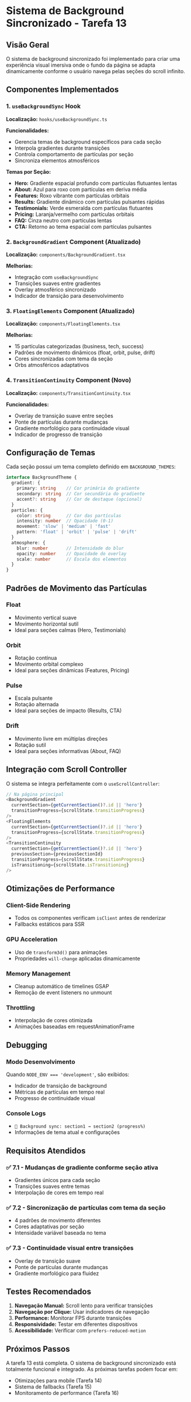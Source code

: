 # Sistema de Background Sincronizado - Tarefa 13

## Visão Geral

O sistema de background sincronizado foi implementado para criar uma experiência visual imersiva onde o fundo da página se adapta dinamicamente conforme o usuário navega pelas seções do scroll infinito.

## Componentes Implementados

### 1. `useBackgroundSync` Hook
**Localização:** `hooks/useBackgroundSync.ts`

**Funcionalidades:**
- Gerencia temas de background específicos para cada seção
- Interpola gradientes durante transições
- Controla comportamento de partículas por seção
- Sincroniza elementos atmosféricos

**Temas por Seção:**
- **Hero:** Gradiente espacial profundo com partículas flutuantes lentas
- **About:** Azul para roxo com partículas em deriva média
- **Features:** Roxo vibrante com partículas orbitais
- **Results:** Gradiente dinâmico com partículas pulsantes rápidas
- **Testimonials:** Verde esmeralda com partículas flutuantes
- **Pricing:** Laranja/vermelho com partículas orbitais
- **FAQ:** Cinza neutro com partículas lentas
- **CTA:** Retorno ao tema espacial com partículas pulsantes

### 2. `BackgroundGradient` Component (Atualizado)
**Localização:** `components/BackgroundGradient.tsx`

**Melhorias:**
- Integração com `useBackgroundSync`
- Transições suaves entre gradientes
- Overlay atmosférico sincronizado
- Indicador de transição para desenvolvimento

### 3. `FloatingElements` Component (Atualizado)
**Localização:** `components/FloatingElements.tsx`

**Melhorias:**
- 15 partículas categorizadas (business, tech, success)
- Padrões de movimento dinâmicos (float, orbit, pulse, drift)
- Cores sincronizadas com tema da seção
- Orbs atmosféricos adaptativos

### 4. `TransitionContinuity` Component (Novo)
**Localização:** `components/TransitionContinuity.tsx`

**Funcionalidades:**
- Overlay de transição suave entre seções
- Ponte de partículas durante mudanças
- Gradiente morfológico para continuidade visual
- Indicador de progresso de transição

## Configuração de Temas

Cada seção possui um tema completo definido em `BACKGROUND_THEMES`:

```typescript
interface BackgroundTheme {
  gradient: {
    primary: string    // Cor primária do gradiente
    secondary: string  // Cor secundária do gradiente
    accent?: string    // Cor de destaque (opcional)
  }
  particles: {
    color: string      // Cor das partículas
    intensity: number  // Opacidade (0-1)
    movement: 'slow' | 'medium' | 'fast'
    pattern: 'float' | 'orbit' | 'pulse' | 'drift'
  }
  atmosphere: {
    blur: number       // Intensidade do blur
    opacity: number    // Opacidade do overlay
    scale: number      // Escala dos elementos
  }
}
```

## Padrões de Movimento das Partículas

### Float
- Movimento vertical suave
- Movimento horizontal sutil
- Ideal para seções calmas (Hero, Testimonials)

### Orbit
- Rotação contínua
- Movimento orbital complexo
- Ideal para seções dinâmicas (Features, Pricing)

### Pulse
- Escala pulsante
- Rotação alternada
- Ideal para seções de impacto (Results, CTA)

### Drift
- Movimento livre em múltiplas direções
- Rotação sutil
- Ideal para seções informativas (About, FAQ)

## Integração com Scroll Controller

O sistema se integra perfeitamente com o `useScrollController`:

```typescript
// Na página principal
<BackgroundGradient 
  currentSection={getCurrentSection()?.id || 'hero'}
  transitionProgress={scrollState.transitionProgress}
/>
<FloatingElements 
  currentSection={getCurrentSection()?.id || 'hero'}
  transitionProgress={scrollState.transitionProgress}
/>
<TransitionContinuity
  currentSection={getCurrentSection()?.id || 'hero'}
  previousSection={previousSectionId}
  transitionProgress={scrollState.transitionProgress}
  isTransitioning={scrollState.isTransitioning}
/>
```

## Otimizações de Performance

### Client-Side Rendering
- Todos os componentes verificam `isClient` antes de renderizar
- Fallbacks estáticos para SSR

### GPU Acceleration
- Uso de `transform3d()` para animações
- Propriedades `will-change` aplicadas dinamicamente

### Memory Management
- Cleanup automático de timelines GSAP
- Remoção de event listeners no unmount

### Throttling
- Interpolação de cores otimizada
- Animações baseadas em requestAnimationFrame

## Debugging

### Modo Desenvolvimento
Quando `NODE_ENV === 'development'`, são exibidos:
- Indicador de transição de background
- Métricas de partículas em tempo real
- Progresso de continuidade visual

### Console Logs
- `🎨 Background sync: section1 → section2 (progress%)`
- Informações de tema atual e configurações

## Requisitos Atendidos

### ✅ 7.1 - Mudanças de gradiente conforme seção ativa
- Gradientes únicos para cada seção
- Transições suaves entre temas
- Interpolação de cores em tempo real

### ✅ 7.2 - Sincronização de partículas com tema da seção
- 4 padrões de movimento diferentes
- Cores adaptativas por seção
- Intensidade variável baseada no tema

### ✅ 7.3 - Continuidade visual entre transições
- Overlay de transição suave
- Ponte de partículas durante mudanças
- Gradiente morfológico para fluidez

## Testes Recomendados

1. **Navegação Manual:** Scroll lento para verificar transições
2. **Navegação por Clique:** Usar indicadores de navegação
3. **Performance:** Monitorar FPS durante transições
4. **Responsividade:** Testar em diferentes dispositivos
5. **Acessibilidade:** Verificar com `prefers-reduced-motion`

## Próximos Passos

A tarefa 13 está completa. O sistema de background sincronizado está totalmente funcional e integrado. As próximas tarefas podem focar em:

- Otimizações para mobile (Tarefa 14)
- Sistema de fallbacks (Tarefa 15)
- Monitoramento de performance (Tarefa 16)